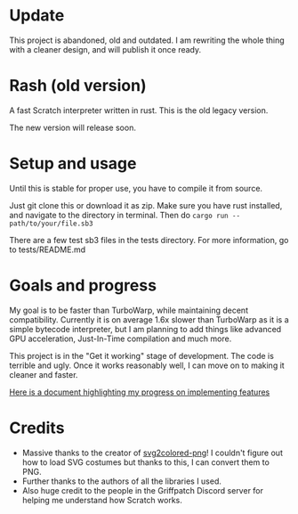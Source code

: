 # Update
This project is abandoned, old and outdated. I am rewriting the whole thing with a cleaner design, and will publish it once ready.

# Rash (old version)
A fast Scratch interpreter written in rust. This is the old legacy version.

The new version will release soon.

# Setup and usage
Until this is stable for proper use, you have to compile it from source.

Just git clone this or download it as zip. Make sure you have rust installed, and navigate to the directory in terminal. Then do `cargo run -- path/to/your/file.sb3`

There are a few test sb3 files in the tests directory. For more information, go to tests/README.md

# Goals and progress
My goal is to be faster than TurboWarp, while maintaining decent compatibility. Currently it is on average 1.6x slower than TurboWarp as it is a simple bytecode interpreter, but I am planning to add things like advanced GPU acceleration, Just-In-Time compilation and much more.

This project is in the "Get it working" stage of development. The code is terrible and ugly. Once it works reasonably well, I can move on to making it cleaner and faster.

[Here is a document highlighting my progress on implementing features](https://docs.google.com/spreadsheets/d/1jYi5lsAyq6XeJPCKCpk4UkqF1YWVPX9C4d7-eTbXw9U/edit?usp=sharing)

# Credits
- Massive thanks to the creator of [svg2colored-png](https://github.com/MCorange99/svg2colored-png)! I couldn't figure out how to load SVG costumes but thanks to this, I can convert them to PNG.
- Further thanks to the authors of all the libraries I used.
- Also huge credit to the people in the Griffpatch Discord server for helping me understand how Scratch works.
